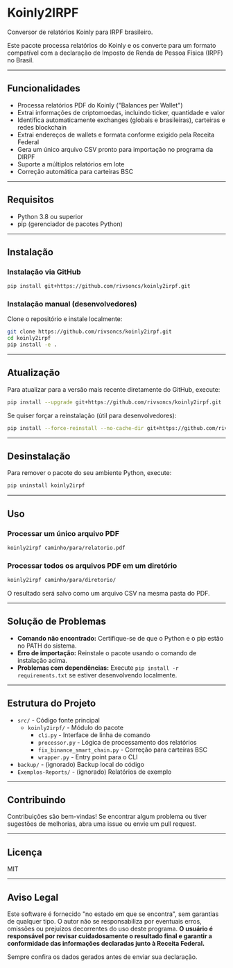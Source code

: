 # Koinly2IRPF

Conversor de relatórios Koinly para IRPF brasileiro.

Este pacote processa relatórios do Koinly e os converte para um formato compatível com a declaração de Imposto de Renda de Pessoa Física (IRPF) no Brasil.

---

## Funcionalidades

- Processa relatórios PDF do Koinly ("Balances per Wallet")
- Extrai informações de criptomoedas, incluindo ticker, quantidade e valor
- Identifica automaticamente exchanges (globais e brasileiras), carteiras e redes blockchain
- Extrai endereços de wallets e formata conforme exigido pela Receita Federal
- Gera um único arquivo CSV pronto para importação no programa da DIRPF
- Suporte a múltiplos relatórios em lote
- Correção automática para carteiras BSC

---

## Requisitos

- Python 3.8 ou superior
- pip (gerenciador de pacotes Python)

---

## Instalação

### Instalação via GitHub

```bash
pip install git+https://github.com/rivsoncs/koinly2irpf.git
```

### Instalação manual (desenvolvedores)

Clone o repositório e instale localmente:

```bash
git clone https://github.com/rivsoncs/koinly2irpf.git
cd koinly2irpf
pip install -e .
```

---

## Atualização

Para atualizar para a versão mais recente diretamente do GitHub, execute:

```bash
pip install --upgrade git+https://github.com/rivsoncs/koinly2irpf.git
```

Se quiser forçar a reinstalação (útil para desenvolvedores):

```bash
pip install --force-reinstall --no-cache-dir git+https://github.com/rivsoncs/koinly2irpf.git
```

---

## Desinstalação

Para remover o pacote do seu ambiente Python, execute:

```bash
pip uninstall koinly2irpf
```

---

## Uso

### Processar um único arquivo PDF

```bash
koinly2irpf caminho/para/relatorio.pdf
```

### Processar todos os arquivos PDF em um diretório

```bash
koinly2irpf caminho/para/diretorio/
```

O resultado será salvo como um arquivo CSV na mesma pasta do PDF.

---

## Solução de Problemas

- **Comando não encontrado:** Certifique-se de que o Python e o pip estão no PATH do sistema.
- **Erro de importação:** Reinstale o pacote usando o comando de instalação acima.
- **Problemas com dependências:** Execute `pip install -r requirements.txt` se estiver desenvolvendo localmente.

---

## Estrutura do Projeto

- `src/` - Código fonte principal
  - `koinly2irpf/` - Módulo do pacote
    - `cli.py` - Interface de linha de comando
    - `processor.py` - Lógica de processamento dos relatórios
    - `fix_binance_smart_chain.py` - Correção para carteiras BSC
    - `wrapper.py` - Entry point para o CLI
- `backup/` - (ignorado) Backup local do código
- `Exemplos-Reports/` - (ignorado) Relatórios de exemplo

---

## Contribuindo

Contribuições são bem-vindas! Se encontrar algum problema ou tiver sugestões de melhorias, abra uma issue ou envie um pull request.

---

## Licença

MIT

---

## Aviso Legal

Este software é fornecido "no estado em que se encontra", sem garantias de qualquer tipo. O autor não se responsabiliza por eventuais erros, omissões ou prejuízos decorrentes do uso deste programa. **O usuário é responsável por revisar cuidadosamente o resultado final e garantir a conformidade das informações declaradas junto à Receita Federal.**

Sempre confira os dados gerados antes de enviar sua declaração. 